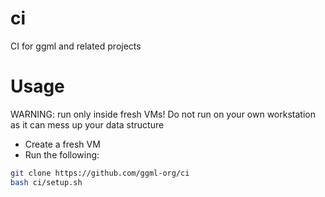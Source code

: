 # ci

CI for ggml and related projects

# Usage

WARNING: run only inside fresh VMs! Do not run on your own workstation as it can mess up your data structure

- Create a fresh VM
- Run the following:

```bash
git clone https://github.com/ggml-org/ci
bash ci/setup.sh
```
